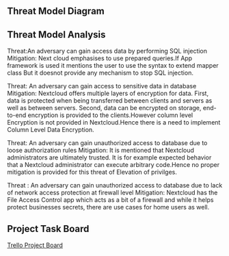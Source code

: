 
## Threat Model Diagram

## Threat Model Analysis
Threat:An adversary can gain access data by performing SQL injection
Mitigation: Next cloud emphasises to use prepared queries.If App framework is used it mentions the user to use the syntax to extend mapper class But it doesnot provide any mechanism to stop SQL injection.

Threat: An adversary can gain access to sensitive data in database
Mitigation: Nextcloud offers multiple layers of encryption for data. First, data is protected when being transferred between clients and servers as well as between servers. Second, data can be encrypted on storage, end-to-end encryption is provided to the clients.However column level Encryption is not provided in Nextcloud.Hence there is a need to implement Column Level Data Encryption.

Threat: An adversary can gain unauthorized  access to database due to loose authorization rules
Mitigation: It is mentioned that Nextcloud administrators  are ultimately trusted. It is for example expected behavior that a Nextcloud administrator can execute arbitrary code.Hence no proper mitigation is provided for this threat of Elevation of privilges.

Threat : An adversary can gain unauthorized access to database due to lack of network access protection at firewall level
Mitigation: Nextcloud has the File Access Control app which acts as a bit of a firewall and while it helps protect businesses secrets, there are use cases for home users as well.
## Project Task Board

[Trello Project Board](https://trello.com/b/PG39aw1z/sa-project-task-4-threat-modeling)
